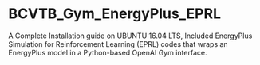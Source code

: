 # BCVTB_Gym_EnergyPlus_EPRL
A Complete Installation guide on UBUNTU 16.04 LTS, Included EnergyPlus Simulation for Reinforcement Learning (EPRL) codes that wraps an EnergyPlus model in a Python-based OpenAI Gym interface.
